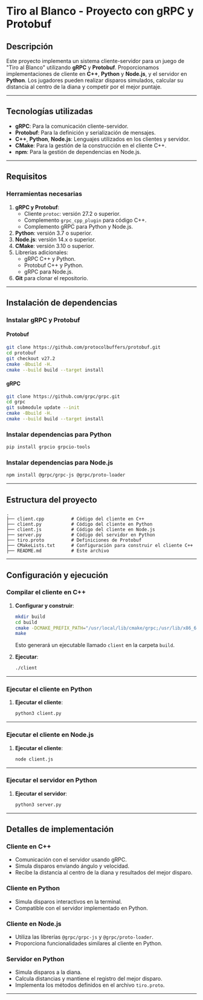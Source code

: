 
# Tiro al Blanco - Proyecto con gRPC y Protobuf

## Descripción

Este proyecto implementa un sistema cliente-servidor para un juego de "Tiro al Blanco" utilizando **gRPC** y **Protobuf**. Proporcionamos implementaciones de cliente en **C++**, **Python** y **Node.js**, y el servidor en **Python**. Los jugadores pueden realizar disparos simulados, calcular su distancia al centro de la diana y competir por el mejor puntaje.

---

## Tecnologías utilizadas

- **gRPC**: Para la comunicación cliente-servidor.
- **Protobuf**: Para la definición y serialización de mensajes.
- **C++**, **Python**, **Node.js**: Lenguajes utilizados en los clientes y servidor.
- **CMake**: Para la gestión de la construcción en el cliente C++.
- **npm**: Para la gestión de dependencias en Node.js.

---

## Requisitos

### Herramientas necesarias

1. **gRPC y Protobuf**:
   - Cliente `protoc`: versión 27.2 o superior.
   - Complemento `grpc_cpp_plugin` para código C++.
   - Complemento gRPC para Python y Node.js.
2. **Python**: versión 3.7 o superior.
3. **Node.js**: versión 14.x o superior.
4. **CMake**: versión 3.10 o superior.
5. Librerías adicionales:
   - gRPC C++ y Python.
   - Protobuf C++ y Python.
   - gRPC para Node.js.
6. **Git** para clonar el repositorio.

---

## Instalación de dependencias

### Instalar gRPC y Protobuf

#### Protobuf
```bash
git clone https://github.com/protocolbuffers/protobuf.git
cd protobuf
git checkout v27.2
cmake -Bbuild -H.
cmake --build build --target install
```

#### gRPC
```bash
git clone https://github.com/grpc/grpc.git
cd grpc
git submodule update --init
cmake -Bbuild -H.
cmake --build build --target install
```

### Instalar dependencias para Python
```bash
pip install grpcio grpcio-tools
```

### Instalar dependencias para Node.js
```bash
npm install @grpc/grpc-js @grpc/proto-loader
```

---

## Estructura del proyecto

```plaintext
.
├── client.cpp          # Código del cliente en C++
├── client.py           # Código del cliente en Python
├── client.js           # Código del cliente en Node.js
├── server.py           # Código del servidor en Python
├── tiro.proto          # Definiciones de Protobuf
├── CMakeLists.txt      # Configuración para construir el cliente C++
├── README.md           # Este archivo
```

---

## Configuración y ejecución

### Compilar el cliente en C++
1. **Configurar y construir**:
   ```bash
   mkdir build
   cd build
   cmake -DCMAKE_PREFIX_PATH="/usr/local/lib/cmake/grpc;/usr/lib/x86_64-linux-gnu/cmake/grpc" ..
   make
   ```

   Esto generará un ejecutable llamado `client` en la carpeta `build`.

2. **Ejecutar**:
   ```bash
   ./client
   ```

---

### Ejecutar el cliente en Python
1. **Ejecutar el cliente**:
   ```bash
   python3 client.py
   ```

---

### Ejecutar el cliente en Node.js
1. **Ejecutar el cliente**:
   ```bash
   node client.js
   ```

---

### Ejecutar el servidor en Python
1. **Ejecutar el servidor**:
   ```bash
   python3 server.py
   ```

---

## Detalles de implementación

### Cliente en C++
- Comunicación con el servidor usando gRPC.
- Simula disparos enviando ángulo y velocidad.
- Recibe la distancia al centro de la diana y resultados del mejor disparo.

### Cliente en Python
- Simula disparos interactivos en la terminal.
- Compatible con el servidor implementado en Python.

### Cliente en Node.js
- Utiliza las librerías `@grpc/grpc-js` y `@grpc/proto-loader`.
- Proporciona funcionalidades similares al cliente en Python.

### Servidor en Python
- Simula disparos a la diana.
- Calcula distancias y mantiene el registro del mejor disparo.
- Implementa los métodos definidos en el archivo `tiro.proto`.

---
